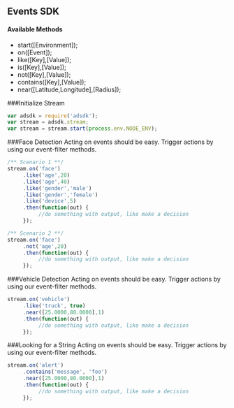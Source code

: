 ## Events SDK

#### Available Methods
* start([Environment]);
* on([Event]);
* like([Key],[Value]);
* is([Key],[Value]);
* not([Key],[Value]);
* contains([Key],[Value]);
* near([Latitude,Longitude],[Radius]);

###Initialize Stream
```javascript
var adsdk = require('adsdk');
var stream = adsdk.stream;
var stream = stream.start(process.env.NODE_ENV);
```

###Face Detection
Acting on events should be easy. Trigger actions by using our event-filter methods.
```javascript
/** Scenario 1 **/ 
stream.on('face')
     .like('age',20)
     .like('age',40)
     .like('gender','male')
     .like('gender','female')
     .like('device',5)
     .then(function(out) { 
          //do something with output, like make a decision 
     });

/** Scenario 2 **/ 
stream.on('face')
     .not('age',20)
     .then(function(out) { 
          //do something with output, like make a decision 
     });
```

###Vehicle Detection
Acting on events should be easy. Trigger actions by using our event-filter methods.
```javascript
stream.on('vehicle')
     .like('truck', true)
     .near([25.0000,80.0000],1)
     .then(function(out) { 
          //do something with output, like make a decision 
     });
```

###Looking for a String
Acting on events should be easy. Trigger actions by using our event-filter methods.
```javascript
stream.on('alert')
     .contains('message', 'foo')
     .near([25.0000,80.0000],1)
     .then(function(out) { 
          //do something with output, like make a decision 
     });
```